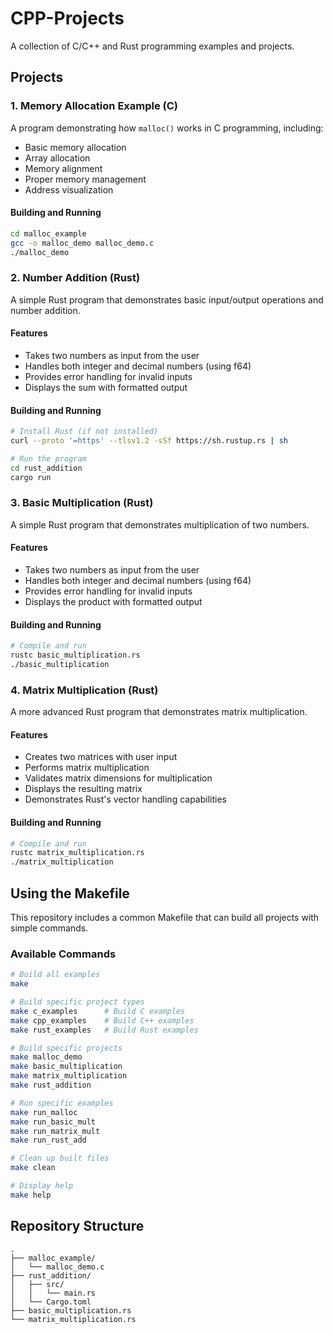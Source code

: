# CPP-Projects

A collection of C/C++ and Rust programming examples and projects.

## Projects

### 1. Memory Allocation Example (C)

A program demonstrating how `malloc()` works in C programming, including:
- Basic memory allocation
- Array allocation
- Memory alignment
- Proper memory management
- Address visualization

#### Building and Running
```bash
cd malloc_example
gcc -o malloc_demo malloc_demo.c
./malloc_demo
```

### 2. Number Addition (Rust)

A simple Rust program that demonstrates basic input/output operations and number addition.

#### Features
- Takes two numbers as input from the user
- Handles both integer and decimal numbers (using f64)
- Provides error handling for invalid inputs
- Displays the sum with formatted output

#### Building and Running
```bash
# Install Rust (if not installed)
curl --proto '=https' --tlsv1.2 -sSf https://sh.rustup.rs | sh

# Run the program
cd rust_addition
cargo run
```

### 3. Basic Multiplication (Rust)

A simple Rust program that demonstrates multiplication of two numbers.

#### Features
- Takes two numbers as input from the user
- Handles both integer and decimal numbers (using f64)
- Provides error handling for invalid inputs
- Displays the product with formatted output

#### Building and Running
```bash
# Compile and run
rustc basic_multiplication.rs
./basic_multiplication
```

### 4. Matrix Multiplication (Rust)

A more advanced Rust program that demonstrates matrix multiplication.

#### Features
- Creates two matrices with user input
- Performs matrix multiplication
- Validates matrix dimensions for multiplication
- Displays the resulting matrix
- Demonstrates Rust's vector handling capabilities

#### Building and Running
```bash
# Compile and run
rustc matrix_multiplication.rs
./matrix_multiplication
```

## Using the Makefile

This repository includes a common Makefile that can build all projects with simple commands.

### Available Commands

```bash
# Build all examples
make

# Build specific project types
make c_examples      # Build C examples
make cpp_examples    # Build C++ examples
make rust_examples   # Build Rust examples

# Build specific projects
make malloc_demo
make basic_multiplication
make matrix_multiplication
make rust_addition

# Run specific examples
make run_malloc
make run_basic_mult
make run_matrix_mult
make run_rust_add

# Clean up built files
make clean

# Display help
make help
```

## Repository Structure
```
.
├── malloc_example/
│   └── malloc_demo.c
├── rust_addition/
│   ├── src/
│   │   └── main.rs
│   └── Cargo.toml
├── basic_multiplication.rs
└── matrix_multiplication.rs
```
